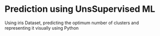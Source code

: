 # Prediction using UnsSupervised ML
Using iris Dataset, predicting the optimum number of clusters  and representing it visually using Python
